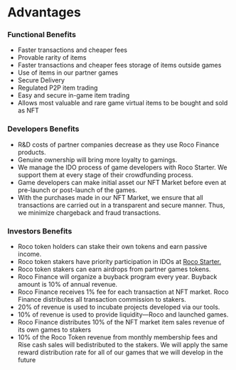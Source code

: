 # Advantages

### Functional Benefits

* Faster transactions and cheaper fees
* Provable rarity of items
* Faster transactions and cheaper fees storage of items outside games
* Use of items in our partner games
* Secure Delivery
* Regulated P2P item trading
* Easy and secure in-game item trading
* Allows most valuable and rare game virtual items to be bought and sold as NFT

### Developers Benefits

* R&D costs of partner companies decrease as they use Roco Finance products.
* Genuine ownership will bring more loyalty to gamings.
* We manage the IDO process of game developers with Roco Starter. We support them at every stage of their crowdfunding process.
* Game developers can make initial asset our NFT Market before even at pre-launch or post-launch of the games.
* With the purchases made in our NFT Market, we ensure that all transactions are carried out in a transparent and secure manner. Thus, we minimize chargeback and fraud transactions.

### Investors Benefits

* Roco token holders can stake their own tokens and earn passive income.
* Roco token stakers have priority participation in IDOs at [Roco Starter.](products/roco-starter.md)
* Roco token stakers can earn airdrops from partner games tokens.
* Roco Finance will organize a buyback program every year. Buyback amount is 10% of annual revenue.
* Roco Finance receives 1% fee for each transaction at NFT market. Roco Finance distributes all transaction commission to stakers.
* 20% of revenue is used to incubate projects developed via our tools.
* 10% of revenue is used to provide liquidity—Roco and launched games.
* Roco Finance distributes 10% of the NFT market item sales revenue of its own games to stakers
* 10% of the Roco Token revenue from monthly membership fees and Rise cash sales will bedistributed to the stakers. We will apply the same reward distribution rate for all of our games that we will develop in the future

